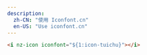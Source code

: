 ```yaml
---
description:
  zh-CN: "使用 Iconfont.cn"
  en-US: "Use iconfont.cn"
---
```


```html
<i nz-icon iconfont="${1:icon-tuichu}"></i>
```
